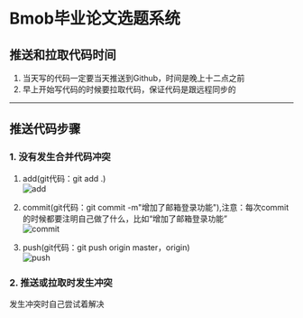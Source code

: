 # Bmob毕业论文选题系统
## 推送和拉取代码时间
1) 当天写的代码一定要当天推送到Github，时间是晚上十二点之前
2) 早上开始写代码的时候要拉取代码，保证代码是跟远程同步的
***
## 推送代码步骤
### 1. 没有发生合并代码冲突
1) add(git代码：git add .)</br>
![add](https://user-images.githubusercontent.com/72325667/176986255-09262d6c-f22d-44a7-9233-1286c17628d7.png)

2) commit(git代码：git commit -m"增加了邮箱登录功能"),注意：每次commit的时候都要注明自己做了什么，比如“增加了邮箱登录功能”</br>
![commit](https://user-images.githubusercontent.com/72325667/176986294-9104c596-2e15-4727-8a17-1cb65f512ac5.png)

3) push(git代码：git push origin master，origin)</br>
![push](https://user-images.githubusercontent.com/72325667/176986302-96139519-479c-45d4-bae0-1b4272cb380e.png)

### 2. 推送或拉取时发生冲突
  发生冲突时自己尝试着解决
 
 
